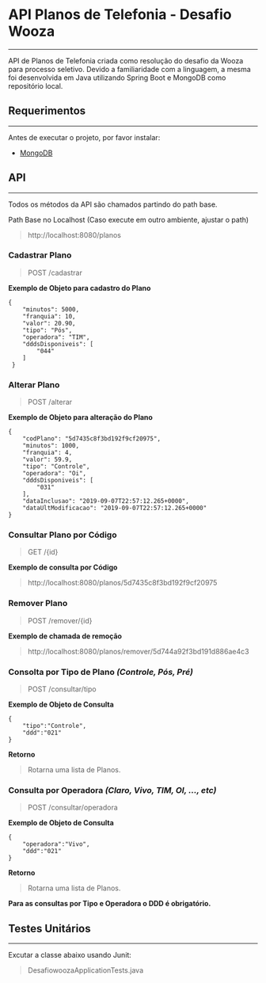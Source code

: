# API Planos de Telefonia - Desafio Wooza
---------------------
API de Planos de Telefonia criada como resolução do desafio da Wooza para processo seletivo. Devido a familiaridade com a linguagem, a mesma foi desenvolvida em Java utilizando Spring Boot e MongoDB como repositório local.

## Requerimentos
------------------
Antes de executar o projeto, por favor instalar:

- [MongoDB](https://www.mongodb.com/)


## API
------------------
Todos os métodos da API são chamados partindo do path base.

Path Base no Localhost (Caso execute em outro ambiente, ajustar o path)
> http://localhost:8080/planos

### Cadastrar Plano
>	POST /cadastrar

**Exemplo de Objeto para cadastro do Plano**
```
{
    "minutos": 5000,
    "franquia": 10,
    "valor": 20.90,
    "tipo": "Pós",
    "operadora": "TIM",
    "dddsDisponiveis": [
        "044"
    ]
 }
```

### Alterar Plano
>	POST /alterar

**Exemplo de Objeto para alteração do Plano**
```
{
    "codPlano": "5d7435c8f3bd192f9cf20975",
    "minutos": 1000,
    "franquia": 4,
    "valor": 59.9,
    "tipo": "Controle",
    "operadora": "Oi",
    "dddsDisponiveis": [
        "031"
    ],
    "dataInclusao": "2019-09-07T22:57:12.265+0000",
    "dataUltModificacao": "2019-09-07T22:57:12.265+0000"
}
```

### Consultar Plano por Código
> GET /{id}

**Exemplo de consulta por Código**
> http://localhost:8080/planos/5d7435c8f3bd192f9cf20975

### Remover Plano
> POST /remover/{id}

**Exemplo de chamada de remoção**
> http://localhost:8080/planos/remover/5d744a92f3bd191d886ae4c3

### Consolta por Tipo de Plano _(Controle, Pós, Pré)_

> POST /consultar/tipo

**Exemplo de Objeto de Consulta**
```
{
	"tipo":"Controle",
	"ddd":"021"
}
```

**Retorno**
> Rotarna uma lista de Planos.

### Consulta por Operadora _(Claro, Vivo, TIM, OI, ..., etc)_
> POST /consultar/operadora

**Exemplo de Objeto de Consulta**

```
{
	"operadora":"Vivo",
	"ddd":"021"
}
```
**Retorno**
> Rotarna uma lista de Planos.



**Para as consultas por Tipo e Operadora o DDD é obrigatório.**


## Testes Unitários
------------------

Excutar a classe abaixo usando Junit:
> DesafiowoozaApplicationTests.java
